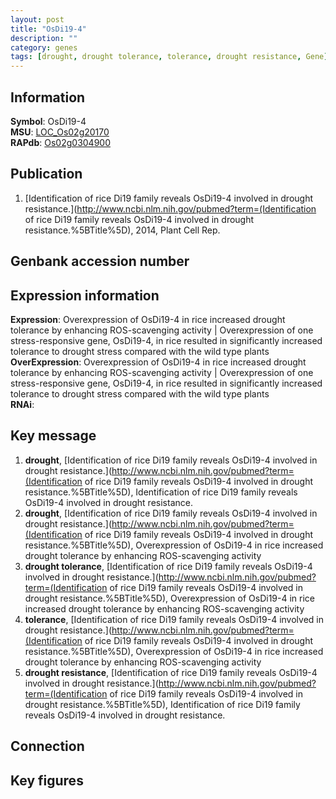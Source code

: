 ```yaml
---
layout: post
title: "OsDi19-4"
description: ""
category: genes
tags: [drought, drought tolerance, tolerance, drought resistance, Gene]
---
```


## Information
__Symbol__: OsDi19-4  
__MSU__: [LOC_Os02g20170](http://rice.plantbiology.msu.edu/cgi-bin/ORF_infopage.cgi?orf=LOC_Os02g20170)  
__RAPdb__: [Os02g0304900](http://rapdb.dna.affrc.go.jp/viewer/gbrowse_details/irgsp1?name=Os02g0304900)  

## Publication
1. [Identification of rice Di19 family reveals OsDi19-4 involved in drought resistance.](http://www.ncbi.nlm.nih.gov/pubmed?term=(Identification of rice Di19 family reveals OsDi19-4 involved in drought resistance.%5BTitle%5D), 2014, Plant Cell Rep.

## Genbank accession number

## Expression information
__Expression__: Overexpression of OsDi19-4 in rice increased drought tolerance by enhancing ROS-scavenging activity |  Overexpression of one stress-responsive gene, OsDi19-4, in rice resulted in significantly increased tolerance to drought stress compared with the wild type plants  
__OverExpression__: Overexpression of OsDi19-4 in rice increased drought tolerance by enhancing ROS-scavenging activity |  Overexpression of one stress-responsive gene, OsDi19-4, in rice resulted in significantly increased tolerance to drought stress compared with the wild type plants  
__RNAi__:  

## Key message
1. __drought__, [Identification of rice Di19 family reveals OsDi19-4 involved in drought resistance.](http://www.ncbi.nlm.nih.gov/pubmed?term=(Identification of rice Di19 family reveals OsDi19-4 involved in drought resistance.%5BTitle%5D), Identification of rice Di19 family reveals OsDi19-4 involved in drought resistance.
2. __drought__, [Identification of rice Di19 family reveals OsDi19-4 involved in drought resistance.](http://www.ncbi.nlm.nih.gov/pubmed?term=(Identification of rice Di19 family reveals OsDi19-4 involved in drought resistance.%5BTitle%5D),  Overexpression of OsDi19-4 in rice increased drought tolerance by enhancing ROS-scavenging activity
3. __drought tolerance__, [Identification of rice Di19 family reveals OsDi19-4 involved in drought resistance.](http://www.ncbi.nlm.nih.gov/pubmed?term=(Identification of rice Di19 family reveals OsDi19-4 involved in drought resistance.%5BTitle%5D),  Overexpression of OsDi19-4 in rice increased drought tolerance by enhancing ROS-scavenging activity
4. __tolerance__, [Identification of rice Di19 family reveals OsDi19-4 involved in drought resistance.](http://www.ncbi.nlm.nih.gov/pubmed?term=(Identification of rice Di19 family reveals OsDi19-4 involved in drought resistance.%5BTitle%5D),  Overexpression of OsDi19-4 in rice increased drought tolerance by enhancing ROS-scavenging activity
5. __drought resistance__, [Identification of rice Di19 family reveals OsDi19-4 involved in drought resistance.](http://www.ncbi.nlm.nih.gov/pubmed?term=(Identification of rice Di19 family reveals OsDi19-4 involved in drought resistance.%5BTitle%5D), Identification of rice Di19 family reveals OsDi19-4 involved in drought resistance.

## Connection

## Key figures


